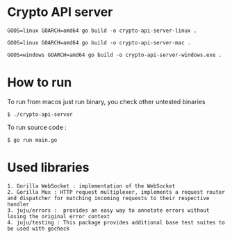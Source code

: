 # Crypto API server

```
GOOS=linux GOARCH=amd64 go build -o crypto-api-server-linux .

GOOS=linux GOARCH=amd64 go build -o crypto-api-server-mac . 

GOOS=windows GOARCH=amd64 go build -o crypto-api-server-windows.exe .
```

# How to run

To run from macos just run binary, you check other untested binaries

`$ ./crypto-api-server`

To run source code : 

`$ go run main.go`



# Used libraries

    1. Gorilla WebSocket : implementation of the WebSocket
    2. Gorilla Mux : HTTP request multiplexer, implements a request router and dispatcher for matching incoming requests to their respective handler
    3. juju/errors :  provides an easy way to annotate errors without losing the original error context
    4. juju/testing : This package provides additional base test suites to be used with gocheck